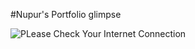 #Nupur's Portfolio glimpse

<img src="images/Readme.jpg" alt="PLease Check Your Internet Connection">
